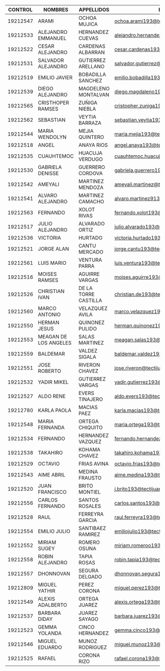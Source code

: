 | CONTROL  	| NOMBRES               	| APPELLIDOS           	| EMAIL                                    	| NICKNAME            	|
|----------	|-----------------------	|----------------------	|------------------------------------------	|---------------------	|
| 19212547 	| ARAMI                 	| OCHOA MUJICA         	| ochoa.arami193@tectijuana.edu.mx         	| ARAMIOCHOA          	|
| 19212533 	| ALEJANDRO EMMANUEL    	| HERNANDEZ CUEVAS     	| alejandro.hernandez193@tectijuana.edu.mx 	| ALINOKK             	|
| 19212522 	| CESAR ALEJANDRO       	| CARDENAS ALBARRAN    	| cesar.cardenas193@tectijuana.edu.mx      	| RASEC1311           	|
| 19212531 	| SALVADOR ALEJANDRO    	| GUTIERREZ ARELLANO   	| salvador.gutierrez@tectijuana.edu.mx     	| SALV4GU             	|
| 19212519 	| EMILIO JAVIER         	| BOBADILLA SANCHEZ    	| emilio.bobadilla193@tectijuana.edu.mx    	| EMILIO              	|
| 19212539 	| DIEGO ALEJANDRO       	| MAGDELENO MONTALVAN  	| diego.magdaleno193@tectijuana.edu.mx     	| DMM149              	|
| 19212565 	| CRISTHOPER RAMSES     	| ZUÑIGA NIEBLA        	| cristopher.zuniga193@tectijuana.edu.mx   	| RAMUNODOS           	|
| 19212562 	| SEBASTIAN             	| VEYTIA BARRAZA       	| sebastian.veytia193@tectijuana.edu.mx    	| VEYTIA2509          	|
| 19212544 	| MARIA WENDOLYN        	| MEJIA QUINTERO       	| maria.mejia193@tectijuana.edu.mx         	| WENDO               	|
| 19212518 	| ANGEL                 	| ANAYA RIOS           	| angel.anaya193@tectijuana.edu.mx         	| ANAYARIOSANGEL      	|
| 19212535 	| CUAUHTEMOC            	| HUACUJA VERDUGO      	| cuauhtemoc.huacuja193@tectijuana.edu.mx  	| CUAUHTEMOC          	|
| 19212530 	| GABRIELA DENISSE      	| GUERRERO CORDOVA     	| gabriela.guerrero193@tectijuana.edu.mx   	| GABRIELADENISSE     	|
| 19212542 	| AMEYALI               	| MARTINEZ MENDOZA     	| ameyali.martinez@tectijuana.edu.mx       	| AMEYALI-MM          	|
| 19212541 	| ALVARO ALEJANDRO      	| MARTINEZ CAMACHO     	| alvaro.martinez913@tectijuana.edu.mx     	| ALVARO.MARTINEZ913  	|
| 19212563 	| FERNANDO              	| XOLOT RIVAS          	| fernando.xolot193@tectijuana.edu.mx      	| THEXOLOT            	|
| 19212517 	| JULIO ALEJANDRO       	| ALVARADO ORTIZ       	| julio.alvarado193@tectijuana.edu.mx      	| POWEROFCORN         	|
| 19212536 	| VICTORIA              	| HURTADO              	| victoria.hurtado193@tectijuana.edu.mx    	| VICTORIA2323        	|
| 19212521 	| JORGE ALAN            	| CANTU MERCADO        	| jorge.cantu193@tectijuana.edu.mx         	| YJIKUH              	|
| 19212561 	| LUIS MARIO            	| VENTURA PARRA        	| luis.ventura193@tectijuana.edu.mx        	| V3NTURA94           	|
| 19212516 	| MOISES RAMSES         	| AGUIRRE VARGAS       	| moises.aguirre193@tectijuana.edu.mx      	| SESAGUI             	|
| 19212526 	| CHRISTIAN IVAN        	| DE LA TORRE CASTILLA 	| christian.de193@tectijuana.edu.mx        	| DIOSITO14           	|
| 19212560 	| MARCO ANTONIO         	| VELAZQUEZ AVILA      	| marco.velazquez193@tectijuana.edu.mx     	| MARCOCANCIONPIZARRA 	|
| 19212550 	| HERMAN JESUS          	| QUINONEZ PULIDO      	| herman.quinonez193@tectijuana.edu.mx     	| HERMANCONH          	|
| 19212553 	| MEAGAN DE LOS ANGELES 	| SALAS MARTINEZ       	| meagan.salas193@tectijuana.edu.mx        	| MEAGAN              	|
| 19212559 	| BALDEMAR              	| VALDEZ SIGALA        	| baldemar.valdez193@tectijuana.edu.mx     	| BALDEMAR3           	|
| 19212551 	| JOSE ROBERTO          	| RIVERON CHAVEZ       	| jose.riveron@tectijuana.edu.mx           	| R1V3R0N             	|
| 19212532 	| YADIR MIKEL           	| GUTIERREZ VARGAS     	| yadir.gutierrez193@tectijuana.edu.mx     	| MIKAILGV            	|
| 19212527 	| ALDO RENE             	| EVERS TINAJERO       	| aldo.evers193@tectijuana.edu.mx          	| EVERS329            	|
| 19212780 	| KARLA PAOLA           	| MACIAS PAEZ          	| karla.macias193@tectijuana.edu.mx        	| KARLILLAPMPP        	|
| 19212548 	| MARIA FERNANDA        	| ORTEGA CHIQUITO      	| maria.ortega193@tectijuana.edu.mx        	| MAFE17              	|
| 19212534 	| FERNANDO              	| HERNANDEZ VAZQUEZ    	| fernando.hernandez193@tectijuana.edu.mx  	| TIDUSG              	|
| 19212538 	| TAKAHIRO              	| KOHAMA CHAVEZ        	| takahiro.kohama193@tectijuana.edu.mx     	| TAKACHAIRO1         	|
| 19212529 	| OCTAVIO               	| FRIAS AVINA          	| octavio.frias193@tectijuana.edu.mx       	| FRIAS-U             	|
| 19212543 	| AIME ABRIL            	| MEDINA FRAUSTO       	| aime.medina193@tectijuana.edu.mx         	| AIMEMEF             	|
| 19212520 	| JUAN FRANCISCO        	| BRITO MONTIEL        	| j.brito193@tectijuana.edu.mx             	| BRITO090            	|
| 19212556 	| CARLOS FERNANDO       	| SANTOS ROSALES       	| carlos.santos193@tectijuana.edu.mx       	| CFSR1               	|
| 19212528 	| RAUL                  	| FERREYRA GARCIA      	| raul.ferreyra193@tectijuana.edu.mx       	| FERREYRA99          	|
| 19212554 	| EMILIO JULIO          	| SANTIBAEZ RAMIREZ    	| emiliojulio193@tectijuana.edu.mx         	| TBONE2712           	|
| 19212552 	| MIRIAM SUGEY          	| ROMERO OSUNA         	| miriam.romeroo193@tectijuana.edu.mx      	| YAYAAR              	|
| 19212558 	| ROBIN ALEJANDRO       	| TAPIA ROSAS          	| robin.tapia193@tectijuana.edu.mx         	| TAPI-HASH           	|
| 19212557 	| DHONNOVAN             	| SEGURA DELGADO       	| dhonnovan.segura193@tectijuana.edu.mx    	| DHONNOVAN           	|
| 19212809 	| MIGUEL YATHIR         	| PEREZ CORONA         	| miguel.perez193@tectijuana.edu.mx        	| YATHIRPEPS          	|
| 19212549 	| ALEXIS ADALBERTO      	| ORTEGA JUAREZ        	| alexis.ortega193@tectijuana.edu.mx       	| ALEX-1201ORTEGAJU   	|
| 19212537 	| BARBARA DIDAY         	| JUAREZ SAYAGO        	| barbara.juarez193@tectijuana.edu.mx      	| DIDAY114            	|
| 19212523 	| GEMMA YOLANDA         	| CINCO HERNANDEZ      	| gemma.cinco193@tectijuana.edu.mx         	| GEMMA5              	|
| 19212546 	| MIGUEL EDUARDO        	| MUNOZ RODRIGUEZ      	| miguel.munoz193@tectijuana.edu.mx        	| MURZCH              	|
| 19212525 	| RAFAEL                	| CORONA RIZO          	| rafael.corona193@tectijuana.edu.mx       	| RAFAEL              	|
